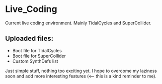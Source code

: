 # Live_Coding
Current live coding environment. Mainly TidalCycles and SuperCollider. 

## Uploaded files:
- Boot file for TidalCycles 
- Boot file for SuperCollider
- Custom SynthDefs list

Just simple stuff, nothing too exciting yet. I hope to overcome my laziness soon and add more interesting features (<-- this is a kind reminder to me).
